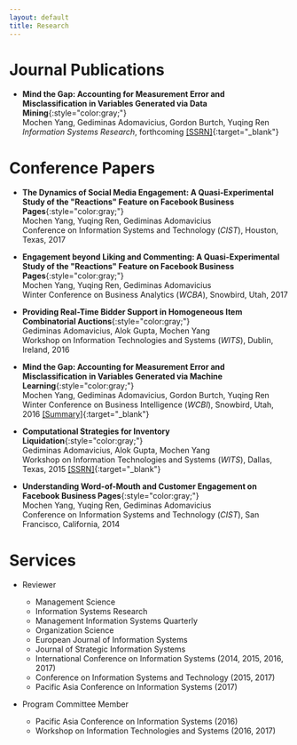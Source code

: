 ```yaml
---
layout: default
title: Research
---
```


# Journal Publications

* __Mind the Gap: Accounting for Measurement Error and Misclassification in Variables Generated via Data Mining__{:style="color:gray;"}  
  Mochen Yang, Gediminas Adomavicius, Gordon Burtch, Yuqing Ren  
  _Information Systems Research_, forthcoming [[SSRN]](https://ssrn.com/abstract=2960258){:target="_blank"}


# Conference Papers

* __The Dynamics of Social Media Engagement: A Quasi-Experimental Study of the "Reactions" Feature on Facebook Business Pages__{:style="color:gray;"}  
  Mochen Yang, Yuqing Ren, Gediminas Adomavicius  
  Conference on Information Systems and Technology (_CIST_), Houston, Texas, 2017

* __Engagement beyond Liking and Commenting: A Quasi-Experimental Study of the "Reactions" Feature on Facebook Business Pages__{:style="color:gray;"}  
  Mochen Yang, Yuqing Ren, Gediminas Adomavicius  
  Winter Conference on Business Analytics (_WCBA_), Snowbird, Utah, 2017

* __Providing Real-Time Bidder Support in Homogeneous Item Combinatorial Auctions__{:style="color:gray;"}  
  Gediminas Adomavicius, Alok Gupta, Mochen Yang  
  Workshop on Information Technologies and Systems (_WITS_), Dublin, Ireland, 2016

* __Mind the Gap: Accounting for Measurement Error and Misclassification in Variables Generated via Machine Learning__{:style="color:gray;"}  
  Mochen Yang, Gediminas Adomavicius, Gordon Burtch, Yuqing Ren  
  Winter Conference on Business Intelligence (_WCBI_), Snowbird, Utah, 2016 [[Summary]](http://gkmc.utah.edu/winter2016/abstracts){:target="_blank"}

* __Computational Strategies for Inventory Liquidation__{:style="color:gray;"}  
  Gediminas Adomavicius, Alok Gupta, Mochen Yang  
  Workshop on Information Technologies and Systems (_WITS_), Dallas, Texas, 2015 [[SSRN]](https://ssrn.com/abstract=2883863){:target="_blank"}

* __Understanding Word-of-Mouth and Customer Engagement on Facebook Business Pages__{:style="color:gray;"}  
  Mochen Yang, Yuqing Ren, Gediminas Adomavicius  
  Conference on Information Systems and Technology (_CIST_), San Francisco, California, 2014


# Services

* Reviewer
  * Management Science
  * Information Systems Research
  * Management Information Systems Quarterly
  * Organization Science
  * European Journal of Information Systems
  * Journal of Strategic Information Systems
  * International Conference on Information Systems (2014, 2015, 2016, 2017)
  * Conference on Information Systems and Technology (2015, 2017)
  * Pacific Asia Conference on Information Systems (2017)

* Program Committee Member
  * Pacific Asia Conference on Information Systems (2016)
  * Workshop on Information Technologies and Systems (2016, 2017)